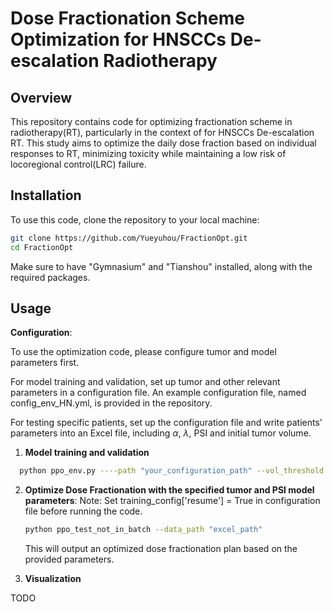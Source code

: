 # Dose Fractionation Scheme Optimization for HNSCCs De-escalation Radiotherapy

## Overview

This repository contains code for optimizing fractionation scheme in radiotherapy(RT), particularly in the context of for HNSCCs De-escalation RT. 
This study aims to optimize the
daily dose fraction based on individual responses to RT, minimizing toxicity while maintaining a low risk of  locoregional control(LRC) failure.

## Installation

To use this code, clone the repository to your local machine:

```bash
git clone https://github.com/Yueyuhou/FractionOpt.git
cd FractionOpt
```
Make sure to have "Gymnasium" and "Tianshou" installed, along with the required packages.


## Usage

**Configuration**:

To use the optimization code, please configure tumor and model parameters first.

For model training and validation, set up  tumor and other relevant parameters in a configuration file. An example configuration file, named config_env_HN.yml, is provided in the repository.

For testing specific patients, set up the configuration file and write patients' parameters into an Excel file, including $\alpha$, $\lambda$, PSI and initial tumor volume.

1. **Model training and validation**
 ```bash
   python ppo_env.py ----path "your_configuration_path" --vol_threshold '73' --log_name "your_log_name"
   ```

2. **Optimize Dose Fractionation with the specified tumor and PSI model parameters**:
Note: Set training_config['resume'] = True in configuration file before running the code.

   ```bash
   python ppo_test_not_in_batch --data_path "excel_path"
   ```

   This will output an optimized dose fractionation plan based on the provided parameters.

3. **Visualization**
   
TODO
